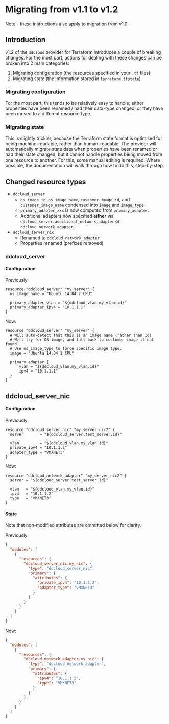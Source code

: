# Migrating from v1.1 to v1.2

Note - these instructions also apply to migration from v1.0.

## Introduction

v1.2 of the `ddcloud` provider for Terraform introduces a couple of breaking changes. For the most part, actions for dealing with these changes can be broken into 2 main categories:

1. Migrating configuration (the resources specified in your `.tf` files)
2. Migrating state (the information stored in `terraform.tfstate`)

### Migrating configuration

For the most part, this tends to be relatively easy to handle; either properties have been renamed / had their data-type changed, or they have been moved to a different resource type.

### Migrating state

This is slightly trickier, because the Terraform state format is optimised for being machine-readable, rather than human-readable. The provider will automatically migrate state data when properties have been renamed or had their state changed, but it cannot handle properties being moved from one resource to another. For this, some manual editing is required. Where possible, the documentation will walk through how to do this, step-by-step.

## Changed resource types

* `ddcloud_server`
  * `os_image_id`, `os_image_name`, `customer_image_id`, and `customer_image_name` condensed into `image` and `image_type`
  * `primary_adapter_xxx` is now computed from `primary_adapter`.
  * Additional adapters now specified **either** via `ddcloud_server.additional_network_adapter` or `ddcloud_network_adapter`.
* `ddcloud_server_nic`
  * Renamed to `ddcloud_network_adapter`
  * Properties renamed (prefixes removed)

### ddcloud\_server

#### Configuration

Previously:

```hcl
resource "ddcloud_server" "my_server" {
  os_image_name = "Ubuntu 14.04 2 CPU"

  primary_adapter_vlan = "${ddcloud_vlan.my_vlan.id}"
  primary_adapter_ipv4 = "10.1.1.1"
}
```

Now:

```hcl
resource "ddcloud_server" "my_server" {
  # Will auto-detect that this is an image name (rather than Id)
  # Will try for OS image, and fall back to customer image if not found
  # Use os_image_type to force specific image type.
  image = "Ubuntu 14.04 2 CPU"

  primary_adapter {
      vlan = "${ddcloud_vlan.my_vlan.id}"
      ipv4 = "10.1.1.1"
  }
}
```

## ddcloud\_server\_nic

#### Configuration

Previously:

```hcl
resource "ddcloud_server_nic" "my_server_nic2" {
  server       = "${ddcloud_server.test_server.id}"
  
  vlan         = "${ddcloud_vlan.my_vlan.id}"
  private_ipv4 = "10.1.1.2"
  adapter_type = "VMXNET3"
}
```

Now:

```hcl
resource "ddcloud_network_adapter" "my_server_nic2" {
  server = "${ddcloud_server.test_server.id}"
  
  vlan   = "${ddcloud_vlan.my_vlan.id}"
  ipv4   = "10.1.1.2"
  type   = "VMXNET3"
}
```

#### State

Note that non-modified attributes are ommitted below for clarity.

Previously:

```json
{
  "modules": [
    {
      "resources": {
        "ddcloud_server_nic.my_nic": {
          "type": "ddcloud_server_nic",
          "primary": {
            "attributes": {
              "private_ipv4": "10.1.1.2",
              "adapter_type": "VMXNET3"
            }
          }
        }
      }
    }
  ]
}
```

Now:

```json
{
  "modules": [
    {
      "resources": {
        "ddcloud_network_adapter.my_nic": {
          "type": "ddcloud_network_adapter",
          "primary": {
            "attributes": {
              "ipv4": "10.1.1.2",
              "type": "VMXNET3"
            }
          }
        }
      }
    }
  ]
}
```
